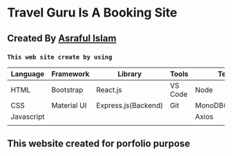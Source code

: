 # Travel Guru Is A Booking Site

## Created By  [Asraful Islam](https://mxasraful.com)


### `This web site create by using`


Language | Framework | Library | Tools | Tech | Others |
--- | --- | --- | --- | --- | --- |
HTML | Bootstrap | React.js |  VS Code  | Node | Firebase |
CSS | Material UI | Express.js(Backend) | Git | MonoDB(Backend) | FontAwesome |
Javascript |  |  |  | Axios |
 | | | | | | | React Router |





## This website created for porfolio purpose
